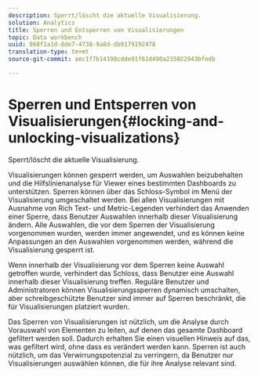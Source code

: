 ```yaml
---
description: Sperrt/löscht die aktuelle Visualisierung.
solution: Analytics
title: Sperren und Entsperren von Visualisierungen
topic: Data workbench
uuid: 968f1a1d-8de7-4738-9a8d-db9179192478
translation-type: tm+mt
source-git-commit: aec1f7b14198cdde91f61d490a235022943bfedb

---
```



# Sperren und Entsperren von Visualisierungen{#locking-and-unlocking-visualizations}

Sperrt/löscht die aktuelle Visualisierung.

Visualisierungen können gesperrt werden, um Auswahlen beizubehalten und die Hilfslinienanalyse für Viewer eines bestimmten Dashboards zu unterstützen. Sperren können über das Schloss-Symbol im Menü der Visualisierung umgeschaltet werden. Bei allen Visualisierungen mit Ausnahme von Rich Text- und Metric-Legenden verhindert das Anwenden einer Sperre, dass Benutzer Auswahlen innerhalb dieser Visualisierung ändern. Alle Auswahlen, die vor dem Sperren der Visualisierung vorgenommen wurden, werden immer angewendet, und es können keine Anpassungen an den Auswahlen vorgenommen werden, während die Visualisierung gesperrt ist.

Wenn innerhalb der Visualisierung vor dem Sperren keine Auswahl getroffen wurde, verhindert das Schloss, dass Benutzer eine Auswahl innerhalb dieser Visualisierung treffen. Reguläre Benutzer und Administratoren können Visualisierungssperren dynamisch umschalten, aber schreibgeschützte Benutzer sind immer auf Sperren beschränkt, die für Visualisierungen platziert wurden.

Das Sperren von Visualisierungen ist nützlich, um die Analyse durch Vorauswahl von Elementen zu leiten, auf denen das gesamte Dashboard gefiltert werden soll. Dadurch erhalten Sie einen visuellen Hinweis auf das, was gefiltert wird, ohne dass es verändert werden kann. Sperren ist auch nützlich, um das Verwirrungspotenzial zu verringern, da Benutzer nur Visualisierungen auswählen können, die für ihre Analyse relevant sind.

